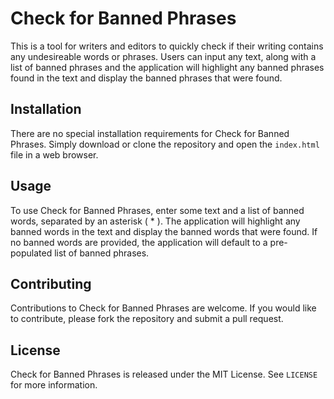 # Check for Banned Phrases

This is a tool for writers and editors to quickly check if their writing contains any undesireable words or phrases. Users can input any text, along with a list of banned phrases and the application will highlight any banned phrases found in the text and display the banned phrases that were found.
## Installation

There are no special installation requirements for Check for Banned Phrases. Simply download or clone the repository and open the `index.html` file in a web browser.

## Usage

To use Check for Banned Phrases, enter some text and a list of banned words, separated by an asterisk ( * ). The application will highlight any banned words in the text and display the banned words that were found. If no banned words are provided, the application will default to a pre-populated list of banned phrases.

## Contributing

Contributions to Check for Banned Phrases are welcome. If you would like to contribute, please fork the repository and submit a pull request.

## License

Check for Banned Phrases is released under the MIT License. See `LICENSE` for more information.
